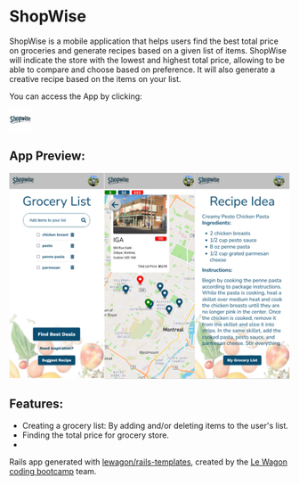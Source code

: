 <h1 class="heading-element" dir="auto">ShopWise</h1>

<p>
  ShopWise is a mobile application that helps users find the best total price on groceries and generate recipes based on a given list of items. ShopWise will indicate the store with the lowest and highest total price, allowing to be able to compare and choose based on preference. It will also generate a creative recipe based on the items on your list.
</p>

You can access the App by clicking:
<p ><a href="https://www.shopwise.cooking/" target="_blank" rel="noreferrer"> <img src="app/assets/images/icons/ms-icon-70x70.png" alt="shopwise icon" width="40" height="40"/> </a></p>

<h2 align="left">App Preview:</h2>
<img src="app/assets/images/app_preview/shopwise_preview1.png" alt="Preview look to APP stories" style="max-width: 100%;">

<h2 class="heading-element" dir="auto">Features:</h2>

- Creating a grocery list: By adding and/or deleting items to the user's list.
- Finding the total price for grocery store.
- 


Rails app generated with [lewagon/rails-templates](https://github.com/lewagon/rails-templates), created by the [Le Wagon coding bootcamp](https://www.lewagon.com) team.
